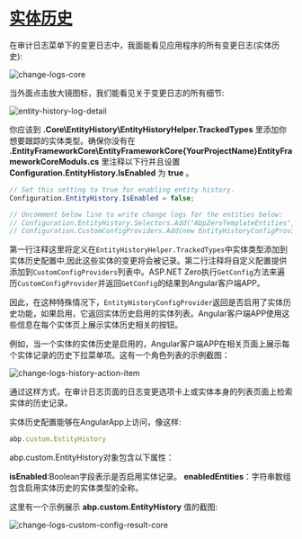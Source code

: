 # [实体历史](https://docs.aspnetzero.com/en/aspnet-core-angular/latest/Features-Angular-Entity-History)

在审计日志菜单下的变更日志中，我面能看见应用程序的所有变更日志(实体历史):

![change-logs-core](/images/aspnetzero/change-logs-core.png)

当外面点击放大镜图标，我们能看见关于变更日志的所有细节:

![entity-history-log-detail](/images/aspnetzero/entity-history-log-detail.png)

你应该到 **.Core\EntityHistory\EntityHistoryHelper.TrackedTypes** 里添加你想要跟踪的实体类型。确保你没有在 **.EntityFrameworkCore\EntityFrameworkCore{YourProjectName}EntityFrameworkCoreModuls.cs** 里注释以下行并且设置 **Configuration.EntityHistory.IsEnabled** 为 **true** 。

```cs
// Set this setting to true for enabling entity history.
Configuration.EntityHistory.IsEnabled = false;

// Uncomment below line to write change logs for the entities below:
// Configuration.EntityHistory.Selectors.Add("AbpZeroTemplateEntities", EntityHistoryHelper.TrackedTypes);
// Configuration.CustomConfigProviders.Add(new EntityHistoryConfigProvider(Configuration));
```

第一行注释这里将定义在`EntityHistoryHelper.TrackedTypes`中实体类型添加到实体历史配置中,因此这些实体的变更将会被记录。第二行注释将自定义配置提供添加到`CustomConfigProviders`列表中。ASP.NET Zero执行`GetConfig`方法来遍历`CustomConfigProvider`并返回`GetConfig`的结果到Angular客户端APP。

因此，在这种特殊情况下，`EntityHistoryConfigProvider`返回是否启用了实体历史功能，如果启用，它返回实体历史启用的实体列表。Angular客户端APP使用这些信息在每个实体页上展示实体历史相关的按钮。

例如，当一个实体的实体历史是启用的，Angular客户端APP在相关页面上展示每个实体记录的历史下拉菜单项。这有一个角色列表的示例截图：

![change-logs-history-action-item](/images/aspnetzero/change-logs-history-action-item.png)

通过这样方式，在审计日志页面的日志变更选项卡上或实体本身的列表页面上检索实体的历史记录。

实体历史配置能够在AngularApp上访问，像这样:

```js
abp.custom.EntityHistory
```

abp.custom.EntityHistory对象包含以下属性：

**isEnabled**:Boolean字段表示是否启用实体记录。
**enabledEntities**：字符串数组包含启用实体历史的实体类型的全称。

这里有一个示例展示 **abp.custom.EntityHistory** 值的截图:

![change-logs-custom-config-result-core](/images/aspnetzero/change-logs-custom-config-result-core.png)
